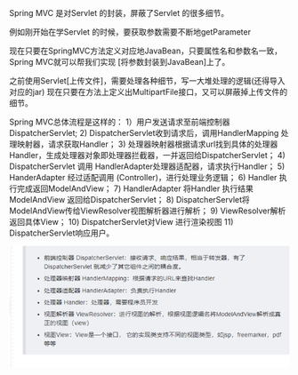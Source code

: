 Spring MVC 是对Servlet 的封装，屏蔽了Servlet 的很多细节。



例如刚开始在学Servlet 的时候，要获取参数需要不断地getParameter

现在只要在SpringMVC方法定义对应地JavaBean，只要属性名和参数名一致，Spring MVC就可以帮我们实现 [将参数封装到JavaBean]上了。


之前使用Servlet[上传文件]，需要处理各种细节，写一大堆处理的逻辑(还得导入对应的jar)
现在只要在方法上定义出MultipartFile接口，又可以屏蔽掉上传文件的细节。


Spring MVC总体流程是这样的：
1）用户发送请求至前端控制器DispatcherServlet;
2) DispatcherServlet收到请求后，调用HandlerMapping 处理映射器，请求获取Handler；
3) 处理器映射器根据请求url找到具体的处理器Handler，生成处理器对象即处理器拦截器，一并返回给DispatcherServlet；
4) DispatcherServlet 调用  HandlerAdapter处理器适配器，请求执行Handler；
5) HanderAdapter 经过适配调用 (Controller)，进行处理业务逻辑；
6) Handler 执行完成返回ModelAndView；
7) HandlerAdapter 将Handler 执行结果ModelAndView 返回给DispatcherServlet；
8) DispatcherServlet将ModelAndView传给ViewResolver视图解析器进行解析；
9) ViewResolver解析返回具体View；
10) DispatcherServlet对View 进行渲染视图
11) DispatcherServlet响应用户。

![](images/2021-07-14-15-44-22.png)